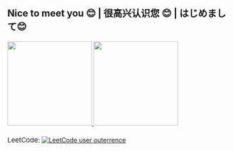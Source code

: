 <div>
<h2>Nice to meet you 😊 | 很高兴认识您 😊 | はじめまして😊</h2>
<div style="margin: 20px 0px">
  <a href="https://github-readme-stats.vercel.app/api?username=terrence-ou&show_icons=true&theme=tokyonight">
    <img src="https://github-readme-stats.vercel.app/api?username=terrence-ou&show_icons=true&theme=tokyonight" style="height: 190px;"/>
  </a>
  <a>
    <img src="https://github-readme-stats.vercel.app/api/top-langs/?username=terrence-ou&layout=compact&size_weight=0&count_weight=1.0&theme=tokyonight" style="height: 190px"/>
  </a>
</div>
<div>
  <span style="font-size: 15px">LeetCode:</span>
  <a href="https://leetcode.com/outerrence/">
    <img src="https://img.shields.io/badge/dynamic/json?style=flat&labelColor=black&color=%23ffa116&label=Solved&query=solvedOverTotal&url=https%3A%2F%2Fleetcode-badge.vercel.app%2Fapi%2Fusers%2Fouterrence&logo=leetcode&logoColor=yellow" alt="LeetCode user outerrence">
  </a>
</div>
</div>

